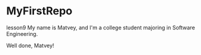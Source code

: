 # MyFirstRepo
lesson9
My name is Matvey, and I'm a college student majoring in Software Engineering.

Well done, Matvey!
